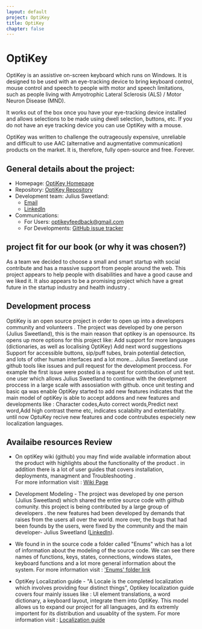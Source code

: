 ```yaml
---
layout: default
project: OptiKey
title: OptiKey
chapter: false
---
```



# OptiKey

OptiKey is an assistive on-screen keyboard which runs on Windows. It is designed to be used with an eye-tracking device to bring keyboard control, mouse control and speech to people with motor and speech limitations, such as people living with Amyotrophic Lateral Sclerosis (ALS) / Motor Neuron Disease (MND).

It works out of the box once you have your eye-tracking device installed and allows selections to be made using dwell selection, buttons, etc. If you do not have an eye tracking device you can use OptiKey with a mouse.

OptiKey was written to challenge the outrageously expensive, unreliable and difficult to use AAC (alternative and augmentative communication) products on the market. It is, therefore, fully open-source and free. Forever.

## General details about the project: 
* Homepage: [OptiKey Homepage](https://github.com/OptiKey/OptiKey/wiki)
* Repository: [OptiKey Repository](https://github.com/OptiKey/OptiKey)
* Development team: Julius Sweetland: 
  * [Email](mailto:optikeyfeedback@gmail.com)
  * [LinkedIn](https://uk.linkedin.com/in/julius-sweetland-73697756)
* Communications:
  * For Users: [optikeyfeedback@gmail.com](mailto:optikeyfeedback@gmail.com)
  * For Developments: [GitHub issue tracker](https://github.com/JuliusSweetland/OptiKey/issues)

## project fit for our book (or why it was chosen?) 
As a team we decided to choose a small and smart startup with social contribute and has a massive support from people around the web. This project appears to help people with disabilities and have a good cause and we liked it.
It also appears to be a promising project which have a great future in the startup industry and health industry .

## Development process
OptiKey is an open source project in order to open up into a developers community and volunteers . 
The project was developed by one person (Julius Sweetland), this is the main reason that optikey is an opensource.
Its opens up more options for this project like:
Add support for more languages (dictionaries, as well as localising OptiKey)
Add next word suggestions
Support for accessible buttons, sip/puff tubes, brain potential detection, and lots of other human interfaces
and a lot more...
Julius Sweetland use github tools like issues and pull request for the development proccess.
For example the first issue were posted is a request for contribution of unit test. one user which allows Julius Sweetland to continue with the develpment proccess in a large scale with assosiation with github. once unit testing and basic qa was enable OptiKey started to add new features indicates that the main model of optiKey is able to accept addons and new features and developments like : Character codes,Auto correct words,Predict next word,Add high contrast theme etc, indicates scalabilty and extentiablity. 
until now OptuKey recive new features and code contrubutes especiely new localization languages. 

## Availaibe resources  Review
* On optiKey wiki (github) you may find wide available information about the product with highlights about the functionality of the     product . in addition there is a lot of user guides that covers installation, deployments, managment and Troubleshooting .  
  For more information visit : [Wiki Page](https://github.com/OptiKey/OptiKey/wiki)

* Development Modeling - The project was developed by one person (Julius Sweetland) which shared the entire source code with giithub comunity. this project is being contributed by a large group of developers . the new features had been developed by demands that raises from the users all over the world. more over, the bugs that had been founds by the users, were fixed by the community and the main developer- Julius Sweetland ([LinkedIn](https://uk.linkedin.com/in/julius-sweetland-73697756)).

* We found in in the source code a folder called "Enums" which has a lot of information about the modeling of the source code. We can see there names of functions, keys, states, connections, windows states, keyboard functions and a lot more general information about the system.
For more information visit : ['Enums' folder link](https://github.com/OptiKey/OptiKey/tree/master/src/JuliusSweetland.OptiKey/Enums)

* OptiKey Localization  guide - "A Locale is the completed localization which involves providing four distinct things",  Optikey localization guide covers four mainly issues like : UI element translations, a word dictionary, a keyboard layout, integrate them into OptiKey. 
This model allows us to expand our project for all languages, and its extremly importent for its distribution and usuablity of the system.
For more information visit : [Localization guide](https://github.com/OptiKey/OptiKey/blob/master/docs/Localize.md)
   
  


